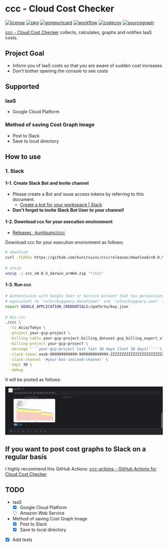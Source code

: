 # ccc - Cloud Cost Checker

[![license](https://img.shields.io/github/license/kunitsuinc/ccc)](LICENSE)
[![pkg](https://pkg.go.dev/badge/github.com/kunitsuinc/ccc)](https://pkg.go.dev/github.com/kunitsuinc/ccc)
[![goreportcard](https://goreportcard.com/badge/github.com/kunitsuinc/ccc)](https://goreportcard.com/report/github.com/kunitsuinc/ccc)
[![workflow](https://github.com/kunitsuinc/ccc/workflows/CI/badge.svg)](https://github.com/kunitsuinc/ccc/tree/main)
[![codecov](https://codecov.io/gh/kunitsuinc/ccc/branch/main/graph/badge.svg?token=4UML9FB7BX)](https://codecov.io/gh/kunitsuinc/ccc)
[![sourcegraph](https://sourcegraph.com/github.com/kunitsuinc/ccc/-/badge.svg)](https://sourcegraph.com/github.com/kunitsuinc/ccc)

[ccc - Cloud Cost Checker](https://github.com/kunitsuinc/ccc) collects, calculates, graphs and notifies IaaS costs.  

## Project Goal

- Inform you of IaaS costs so that you are aware of sudden cost increases
- Don't bother opening the console to see costs

## Supported

### IaaS

- Google Cloud Platform

### Method of saving Cost Graph Image

- Post to Slack
- Save to local directory

## How to use

### 1. Slack

#### 1-1. Create Slack Bot and Invite channel

- Please create a Bot and issue access tokens by referring to this document.
  - [Create a bot for your workspace | Slack](https://slack.com/help/articles/115005265703)
- **Don't forget to invite Slack Bot User to your channel!**

#### 1-2. Download ccc for your execution environment

- [Releases · kunitsuinc/ccc](https://github.com/kunitsuinc/ccc/releases)

Download ccc for your execution environment as follows:

```bash
# download
curl -fLROSs https://github.com/kunitsuinc/ccc/releases/download/v0.0.5/ccc_v0.0.5_darwin_arm64.zip

# unzip
unzip -j ccc_v0.0.5_darwin_arm64.zip '*/ccc'
```

#### 1-3. Run ccc

```bash
# Authenticate with Google User or Service Account that has permissions
# equivalent to `roles/bigquery.dataViewer` and `roles/bigquery.user` in some way.
export GOOGLE_APPLICATION_CREDENTIALS=/path/to/key.json

# Run ccc
./ccc \
  -tz Asia/Tokyo \
  -project your-gcp-project \
  -billing-table your-gcp-project.billing_dataset.gcp_billing_export_v1_FFFFFF_FFFFFF_FFFFFF \
  -billing-project your-gcp-project \
  -message '```your-gcp-project Cost last 30 days (last 30 days)```' \
  -slack-token xoxb-999999999999-9999999999999-ZZZZZZZZZZZZZZZZZZZZZZZZ \
  -slack-channel '#your-bot-invited-channel' \
  -days 30 \
  -debug
```

It will be posted as follows:  

[![cost](/docs/images/example.png)](/docs/images/example.png)

## If you want to post cost graphs to Slack on a regular basis

I highly recommend this GitHub Actions: [ccc-actions - GitHub Actions for Cloud Cost Checker
](https://github.com/kunitsuinc/ccc-actions)  

## TODO

- IaaS
  - [x] Google Cloud Platform
  - [ ] Amazon Web Service
- Method of saving Cost Graph Image
  - [x] Post to Slack
  - [x] Save to local directory
- [x] Add tests
